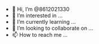 - 👋 Hi, I’m @8612021330
- 👀 I’m interested in ...
- 🌱 I’m currently learning ...
- 💞️ I’m looking to collaborate on ...
- 📫 How to reach me ...

<!---
8612021330/8612021330 is a ✨ special ✨p repository because its `README.md` (this file) appears on your GitHub profile.
You can click the Preview link to take a look at your changes.
--->
